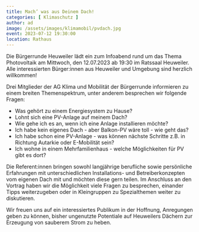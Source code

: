 ```yaml
---
title: Mach’ was aus Deinem Dach!
categories: [ Klimaschutz ]
author: ad
image: /assets/images/klimamobil/pvdach.jpg
event: 2023-07-12 19:30:00
location: Rathaus
---
```

Die Bürgerrunde Heuweiler lädt ein zum Infoabend rund um das Thema Photovoltaik am Mittwoch, den 12.07.2023 ab 19:30 im Ratssaal Heuweiler. Alle interessierten Bürger:innen aus Heuweiler und Umgebung sind herzlich willkommen!

Drei Mitglieder der AG Klima und Mobilität der Bürgerrunde informieren zu einem breiten Themenspektrum, unter anderem besprechen wir folgende Fragen:

* Was gehört zu einem Energiesystem zu Hause? 
* Lohnt sich eine PV-Anlage auf meinem Dach? 
* Wie gehe ich es an, wenn ich eine Anlage installieren möchte? 
* Ich habe kein eigenes Dach - aber Balkon-PV wäre toll - wie geht das?
* Ich habe schon eine PV-Anlage - was können nächste Schritte z.B. in Richtung Autarkie oder E-Mobilität sein?
* Ich wohne in einem Mehrfamilienhaus - welche Möglichkeiten für PV gibt es dort?

Die Referent:innen bringen sowohl langjährige berufliche sowie persönliche Erfahrungen mit unterschiedlichen Installations- und Betreiberkonzepten vom eigenen Dach mit und möchten diese gern teilen. Im Anschluss an den Vortrag haben wir die Möglichkeit viele Fragen zu besprechen, einander Tipps weiterzugeben oder in Kleingruppen zu Spezialthemen weiter zu diskutieren. 

Wir freuen uns auf ein interessiertes Publikum in der Hoffnung, Anregungen geben zu können, bisher ungenutzte Potentiale auf Heuweilers Dächern zur Erzeugung von sauberem Strom zu heben. 
